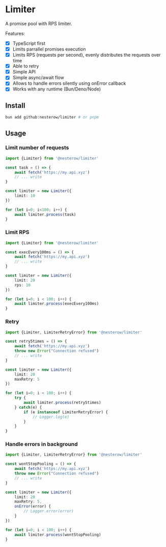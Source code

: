 # Limiter

A promise pool with RPS limiter.

Features:

- [x] TypeScript first
- [x] Limits parrallel promises execution
- [x] Limits RPS (requests per second), evenly distributes the requests over time
- [x] Able to retry
- [x] Simple API
- [x] Simple async/await flow
- [x] Allows to handle errors silently using onError callback
- [x] Works with any runtime (Bun/Deno/Node)

## Install

```bash
bun add github:nesterow/limiter # or pnpm
```

## Usage

### Limit number of requests

```typescript
import {Limiter} from '@nesterow/limiter'

const task = () => {
    await fetch('https://my.api.xyz')
    // ... write
}

const limiter = new Limiter({
    limit: 10
})

for (let i=0; i<100; i++) {
    await limiter.process(task)
}

```

### Limit RPS

```typescript
import {Limiter} from '@nesterow/limiter'

const execEvery100ms = () => {
    await fetch('https://my.api.xyz')
    // ... write
}

const limiter = new Limiter({
    limit: 20
    rps: 10
})

for (let i=0; i < 100; i++) {
    await limiter.process(execEvery100ms)
}

```

### Retry

```typescript
import {Limiter, LimiterRetryError} from '@nesterow/limiter'

const retry5times = () => {
    await fetch('https://my.api.xyz')
    throw new Error("Connection refused")
    // ... write
}

const limiter = new Limiter({
    limit: 20
    maxRetry: 5
})

for (let i=0; i < 100; i++) {
    try {
        await limiter.process(retry5times)
    } catch(e) {
        if (e instanceof LimiterRetryError) {
            // Logger.log(e)
        }
    }
}

```

### Handle errors in background

```typescript
import {Limiter, LimiterRetryError} from '@nesterow/limiter'

const wontStopPooling = () => {
    await fetch('https://my.api.xyz')
    throw new Error("Connection refused")
    // ... write
}

const limiter = new Limiter({
    limit: 20
    maxRetry: 5,
    onError(error) {
        // Logger.error(error)
    }
})

for (let i=0; i < 100; i++) {
    await limiter.process(wontStopPooling)
}

```
